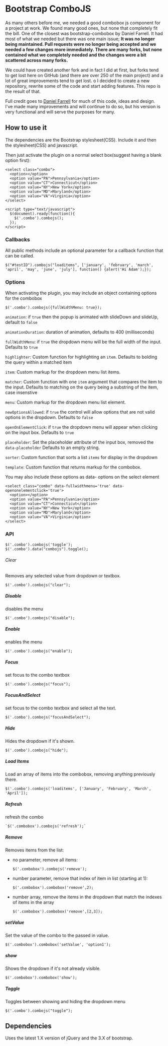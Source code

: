 # Bootstrap ComboJS

As many others before me, we needed a good combobox js component for a project at work.  We found many good ones, but none that completely fit the bill.  One of the closest
was bootstrap-combobox by Daniel Farrell.  It had most of what we needed but there was one main issue;  **It was no longer being maintained.  Pull requests were no longer being accepted and we needed a few changes more immediately.  There are many forks, but none contained what we completely needed and the changes were a bit scattered across many forks.**

We could have created another fork and in fact I did at first, but forks tend to get lost here on GitHub (and there are over 250 of the main project) and a lot of great improvements tend to get lost.  o
I decided to create a new repository, rewrite some of the code and start adding features.  This repo is the result of that.

Full credit goes to [Daniel Farrell](https://github.com/danielfarrell/bootstrap-combobox) for much of this code, ideas and design.  I've made many improvements and will continue to do so, but his version is very functional and will serve the purposes for many.

## How to use it

The dependencies are the Bootstrap stylesheet(CSS).  Include it and then the stylesheet(CSS) and javascript.

Then just activate the plugin on a normal select box(suggest having a blank option first):

    <select class="combo">
      <option></option>
      <option value="PA">Pennsylvania</option>
      <option value="CT">Connecticut</option>
      <option value="NY">New York</option>
      <option value="MD">Maryland</option>
      <option value="VA">Virginia</option>
    </select>

    <script type="text/javascript">
      $(document).ready(function(){
        $('.combo').combojs();
      });
    </script>

### Callbacks

All public methods include an optional parameter for a callback function that can be called.

    $("#testID").combojs("loaditems", ['january', 'february', 'march', 'april', 'may', 'june', 'july'], function() {alert('Hi Adam');});

### Options

When activating the plugin, you may include an object containing options for the combobox

    $('.combo').combojs({fullWidthMenu: true});

 `animation`: if `true` then the popup is animated with slideDown and slideUp, default to `false`
 
 `animationDuration`: duration of animation, defaults to 400 (milliseconds)

 `fullWidthMenu`: if `true` the dropdown menu will be the full width of the input.  Defaults to `true`

 `highlighter`: Custom function for highlighting an `item`. Defaults to bolding the query within a matched item

 `item`: Custom markup for the dropdown menu list items.

 `matcher`: Custom function with one `item` argument that compares the item to the input. Defaults to matching on the query being a substring of the item, case insenstive

 `menu`: Custom markup for the dropdown menu list element.

 `newOptionsAllowed`: if `true` the control will allow options that are not valid options in the dropdown.  Defaults to `false`

 `openOnElementClick`: if `true` the dropdown menu will appear when clicking on the input box.  Defaults to `true`

 `placeholder`: Set the placeholder attribute of the input box, removed the `data-placeholder`  Defaults to an empty string.

 `sorter`: Custom function that sorts a list `items` for display in the dropdown

 `template`: Custom function that returns markup for the combobox.

 
You may also include these options as data- options on the select element

    <select class="combo" data-fullwidthmenu='true' data-openonelementclick='true'>
      <option></option>
      <option value="PA">Pennsylvania</option>
      <option value="CT">Connecticut</option>
      <option value="NY">New York</option>
      <option value="MD">Maryland</option>
      <option value="VA">Virginia</option>
    </select>


### API

    $('.combo').combojs('toggle');  
    $('.combo').data("combojs").toggle();  
    

###### Clear
Removes any selected value from dropdown or textbox.

    $('.combo').combojs("clear");
    
##### Disable
disables the menu

    $('.combo').combojs("disable");

##### Enable
enables the menu

    $('.combo').combojs("enable");

##### Focus
set focus to the combo textbox

    $('.combo').combojs("focus");

##### FocusAndSelect
set focus to the combo textbox and select all the text.

    $('.combo').combojs("focusAndSelect");


##### Hide
Hides the dropdown if it's shown.

    $('.combo').combojs("hide");


##### Load Items
Load an array of items into the combobox, removing anything previously there.

    $('.combo').combojs('loaditems', ['January', 'February', 'March', 'April']);

##### Refresh
refresh the combo

    `$('.combobox').combojs('refresh');`


##### Remove
Removes items from the list:
* no parameter, remove all items:

  `$('.combobox').combojs('remove');`
    
* number parameter, remove that index of item in list (starting at 1): 

  `$('.combobox').combobox('remove',2);`

  
* number array, remove the items in the dropdown that match the indexes of items in the array

  `$('.combobox').combobox('remove',[2,3]);`


##### setValue
Set the value of the combo to the passed in value.

    $('.combobox').combobox('setValue', 'option1');    

##### show
Shows the dropdown if it's not already visible.

    $('.combobox').combobox('show');    


##### Toggle
Toggles between showing and hiding the dropdown menu

    $('.combo').combojs("toggle");
    
  
 
## Dependencies
Uses the latest 1.X version of jQuery and the 3.X of bootstrap.




